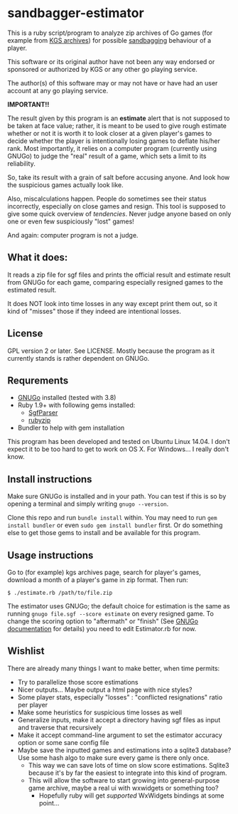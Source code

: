 # sandbagger-estimator

This is a ruby script/program to analyze zip archives of Go games 
(for example from [KGS archives](http://www.gokgs.com/archives.jsp)) for possible 
[sandbagging](http://www.gokgs.com/help/faq/newbies.html#sandbagger) 
behaviour of a player.

This software or its original author have not been any way endorsed 
or sponsored or authorized by KGS or any other go playing service.

The author(s) of this software may or may not have or have had 
an user account at any go playing service.

**IMPORTANT!!**

The result given by this program is an **estimate** alert
that is not supposed to be taken at face value; rather, it is 
meant to be used to give rough estimate whether or not it is
worth it to look closer at a given player's games to decide 
whether the player is intentionally losing games to deflate
his/her rank. Most importantly, it relies on a computer program 
(currently using GNUGo) to judge the "real" result of a game, 
which sets a limit to its reliability.

So, take its result with a grain of salt before accusing anyone.
And look how the suspicious games actually look like.

Also, miscalculations happen. People do sometimes see their 
status incorrectly, especially on close games and resign.
This tool is supposed to give some quick overview of 
_tendencies_. Never judge anyone based on only one or even 
few suspiciously "lost" games!

And again: computer program is not a judge.

## What it does:

It reads a zip file for sgf files and prints the official result 
and estimate result from GNUGo for each game, comparing especially 
resigned games to the estimated result.

It does NOT look into time losses in any way except print them
out, so it kind of "misses" those if they indeed are intentional
losses.

## License

GPL version 2 or later. See LICENSE. Mostly because the program 
as it currently stands is rather dependent on GNUGo.

## Requrements 

* [GNUGo](https://www.gnu.org/software/gnugo/) installed (tested with 3.8)
* Ruby 1.9+ with following gems installed:
  * [SgfParser](https://github.com/Trevoke/SGFParser)
  * [rubyzip](https://github.com/rubyzip/rubyzip)
* Bundler to help with gem installation

This program has been developed and tested on Ubuntu Linux 14.04. I don't
expect it to be too hard to get to work on OS X. For Windows... I really
don't know.

## Install instructions

Make sure GNUGo is installed and in your path. You can test if this 
is so by opening a terminal and simply writing `gnugo --version`.

Clone this repo and run `bundle install` within. You may need to 
run `gem install bundler` or even `sudo gem install bundler` 
first. Or do something else to get those gems to install and 
be available for this program.

## Usage instructions

Go to (for example) kgs archives page, search for player's games, 
download a month of a player's game in zip format. Then run:

`$ ./estimate.rb /path/to/file.zip`

The estimator uses GNUGo; the default choice for estimation is 
the same as running `gnugo file.sgf --score estimate` on every resigned 
game. To change the scoring option to "aftermath" or "finish" 
(See [GNUGo documentation](http://www.gnu.org/software/gnugo/gnugo_3.html#SEC37) 
for details) you need to edit Estimator.rb for now.

## Wishlist

There are already many things I want to make better, when time permits:

* Try to parallelize those score estimations
* Nicer outputs... Maybe output a html page with nice styles?
* Some player stats, especially "losses" : "conflicted resignations" ratio per player
* Make some heuristics for suspicious time losses as well
* Generalize inputs, make it accept a directory having sgf files as input and traverse that recursively
* Make it accept command-line argument to set the estimator accuracy option or some sane config file
* Maybe save the inputted games and estimations into a sqlite3 database? Use some hash algo to make sure every game is there only once.
  * This way we can save lots of time on slow score estimations. Sqlite3 because it's by far the easiest to integrate into this kind of program.
  * This will allow the software to start growing into general-purpose game archive, maybe a real ui with wxwidgets or something too?
    * Hopefully ruby will get _supported_ WxWidgets bindings at some point...
